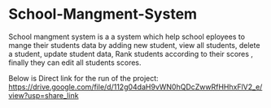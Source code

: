 # School-Mangment-System

School mangment system is a a system which help school eployees to mange their students data by adding new student, view all students, delete a student, update student data,  Rank students according to their scores , finally they can edit all students scores.

Below is Direct link for the run of the project:
https://drive.google.com/file/d/112g04daH9vWN0hQDcZwwRfHHhxFlV2_e/view?usp=share_link
